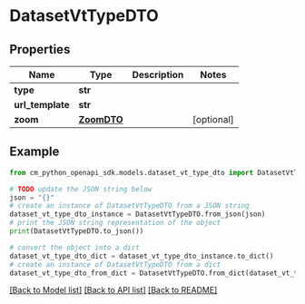 # DatasetVtTypeDTO


## Properties

Name | Type | Description | Notes
------------ | ------------- | ------------- | -------------
**type** | **str** |  | 
**url_template** | **str** |  | 
**zoom** | [**ZoomDTO**](ZoomDTO.md) |  | [optional] 

## Example

```python
from cm_python_openapi_sdk.models.dataset_vt_type_dto import DatasetVtTypeDTO

# TODO update the JSON string below
json = "{}"
# create an instance of DatasetVtTypeDTO from a JSON string
dataset_vt_type_dto_instance = DatasetVtTypeDTO.from_json(json)
# print the JSON string representation of the object
print(DatasetVtTypeDTO.to_json())

# convert the object into a dict
dataset_vt_type_dto_dict = dataset_vt_type_dto_instance.to_dict()
# create an instance of DatasetVtTypeDTO from a dict
dataset_vt_type_dto_from_dict = DatasetVtTypeDTO.from_dict(dataset_vt_type_dto_dict)
```
[[Back to Model list]](../README.md#documentation-for-models) [[Back to API list]](../README.md#documentation-for-api-endpoints) [[Back to README]](../README.md)


